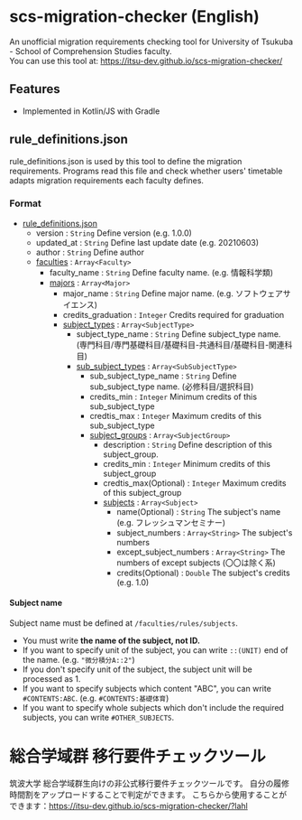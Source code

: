 # scs-migration-checker (English)
An unofficial migration requirements checking tool for University of Tsukuba - School of Comprehension Studies faculty.  
You can use this tool at: https://itsu-dev.github.io/scs-migration-checker/

## Features
- Implemented in Kotlin/JS with Gradle

## rule_definitions.json
rule_definitions.json is used by this tool to define the migration requirements. Programs read this file and 
 check whether users' timetable adapts migration requirements each faculty defines.

### Format
- [rule_definitions.json](https://github.com/maru2213/scs-migration-checker/blob/master/src/main/kotlin/model/RuleDefinition.kt)
    - version : ```String``` Define version (e.g. 1.0.0)
    - updated_at : ```String``` Define last update date (e.g. 20210603)
    - author : ```String``` Define author
    - [faculties](https://github.com/maru2213/scs-migration-checker/blob/master/src/main/kotlin/model/Faculty.kt) : ```Array<Faculty>```
        - faculty_name : ```String``` Define faculty name. (e.g. 情報科学類)
        - [majors](https://github.com/maru2213/scs-migration-checker/blob/master/src/main/kotlin/model/Major.kt) : ```Array<Major>```
            - major_name : ```String``` Define major name. (e.g. ソフトウェアサイエンス)
            - credits_graduation : ```Integer``` Credits required for graduation 
            - [subject_types](https://github.com/maru2213/scs-migration-checker/blob/master/src/main/kotlin/model/SubjectType.kt) : ```Array<SubjectType>```
                - subject_type_name : ```String``` Define subject_type name. (専門科目/専門基礎科目/基礎科目-共通科目/基礎科目-関連科目)
                - [sub_subject_types](https://github.com/maru2213/scs-migration-checker/blob/master/src/main/kotlin/model/SubSubjectType.kt) : ```Array<SubSubjectType>```
                    - sub_subject_type_name : ```String``` Define sub_subject_type name. (必修科目/選択科目)
                    - credits_min : ```Integer``` Minimum credits of this sub_subject_type
                    - credtis_max : ```Integer``` Maximum credits of this sub_subject_type
                    - [subject_groups](https://github.com/maru2213/scs-migration-checker/blob/master/src/main/kotlin/model/SubjectGroup.kt) : ```Array<SubjectGroup>```
                        - description : ```String``` Define description of this subject_group.
                        - credits_min : ```Integer``` Minimum credits of this subject_group
                        - credtis_max(Optional) : ```Integer``` Maximum credits of this subject_group
                        - [subjects](https://github.com/maru2213/scs-migration-checker/blob/master/src/main/kotlin/model/Subject.kt) : ```Array<Subject>```
                            - name(Optional) : ```String``` The subject's name (e.g. フレッシュマンセミナー)
                            - subject_numbers : ```Array<String>``` The subject's numbers
                            - except_subject_numbers : ```Array<String>``` The numbers of except subjects (〇〇は除く系)
                            - credits(Optional) : ```Double``` The subject's credits (e.g. 1.0)
    
#### Subject name
Subject name must be defined at `````/faculties/rules/subjects`````.
- You must write **the name of the subject, not ID.**
- If you want to specify unit of the subject, you can write ```::(UNIT)``` end of the name. (e.g. ```"微分積分A::2"```)
- If you don't specify unit of the subject, the subject unit will be processed as 1.
- If you want to specify subjects which content "ABC", you can write ```#CONTENTS:ABC```. (e.g. ```#CONTENTS:基礎体育```)
- If you want to specify whole subjects which don't include the required subjects, you can write ```#OTHER_SUBJECTS```.
    
# 総合学域群 移行要件チェックツール 
筑波大学 総合学域群生向けの非公式移行要件チェックツールです。
自分の履修時間割をアップロードすることで判定ができます。
こちらから使用することができます：https://itsu-dev.github.io/scs-migration-checker/?lahl
